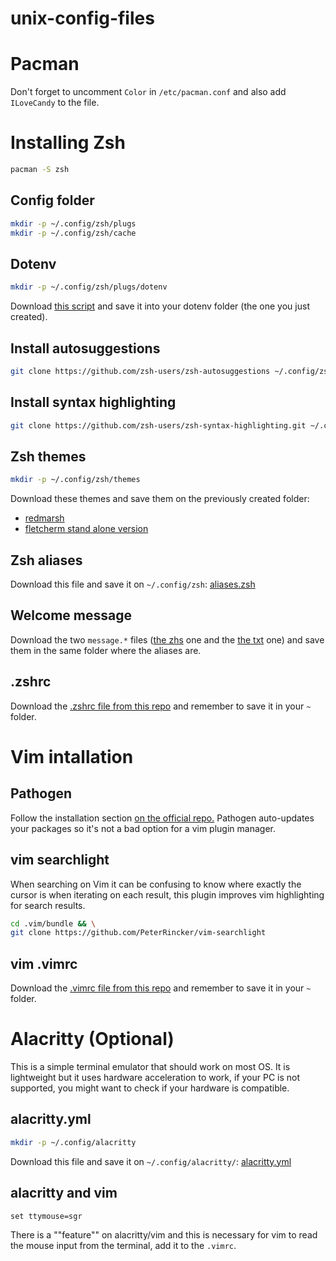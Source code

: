 # unix-config-files

# Pacman
Don't forget to uncomment `Color` in `/etc/pacman.conf` and also add `ILoveCandy` to the file.

# Installing Zsh
```Zsh
pacman -S zsh
```
## Config folder
```Zsh
mkdir -p ~/.config/zsh/plugs
mkdir -p ~/.config/zsh/cache
```

## Dotenv
```Zsh
mkdir -p ~/.config/zsh/plugs/dotenv
```
Download [this script](https://github.com/ohmyzsh/ohmyzsh/blob/master/plugins/dotenv/dotenv.plugin.zsh) and save it into your dotenv folder (the one you just created). 

## Install autosuggestions
```Zsh
git clone https://github.com/zsh-users/zsh-autosuggestions ~/.config/zsh/plugs/zsh-autosuggestions
```

## Install syntax highlighting 
```Zsh
git clone https://github.com/zsh-users/zsh-syntax-highlighting.git ~/.config/zsh/plugs/zsh-syntax
```

## Zsh themes
```Zsh
mkdir -p ~/.config/zsh/themes
```
Download these themes and save them on the previously created folder:
* [redmarsh](./.config/zsh/themes/redmarsh.zsh)
* [fletcherm stand alone version](./.config/zsh/themes/fletcherm.zsh-theme)

## Zsh aliases
Download this file and save it on `~/.config/zsh`:
[aliases.zsh](./.config/zsh/aliases.zsh)

## Welcome message
Download the two `message.*` files ([the zhs](./.config/zsh/message.zsh) one and the [the txt](./.config/zsh/message.txt) one) and save them in the same folder where the aliases are.

## .zshrc
Download the [.zshrc file from this repo](./.zshrc) and remember to save it in your `~` folder.

# Vim intallation
## Pathogen
Follow the installation section [on the official repo.](https://github.com/tpope/vim-pathogen) Pathogen auto-updates your packages so it's not a bad option for a vim plugin manager.

## vim searchlight
When searching on Vim it can be confusing to know where exactly the cursor is when iterating on each result, this plugin improves vim highlighting for search results. 
```Zsh
cd .vim/bundle && \
git clone https://github.com/PeterRincker/vim-searchlight
```
## vim .vimrc
Download the [.vimrc file from this repo](./.vimrc) and remember to save it in your `~` folder.

# Alacritty (Optional)
This is a simple terminal emulator that should work on most OS. It is lightweight but it uses hardware acceleration to work, if your PC is not supported, you might want to check if your hardware is compatible. 

## alacritty.yml
```Zsh
mkdir -p ~/.config/alacritty
```
Download this file and save it on `~/.config/alacritty/`:
[alacritty.yml](./.config/alacritty/alacritty.yml)

## alacritty and vim
```Vim
set ttymouse=sgr
```
There is a ""feature"" on alacritty/vim and this is necessary for vim to read the mouse input from the terminal, add it to the `.vimrc`.
